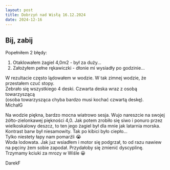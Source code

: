 ```yaml
---
layout: post
title: Dobrzyń nad Wisłą 16.12.2024
date: 2024-12-16
---
```


## Bij, zabij  

Popełniłem 2 błędy:
1. Otaklowałem żagiel 4,0m2 - był za duży...
2. Założyłem pełne rękawiczki - dłonie mi wysiadły po godzinie...  

W rezultacie często lądowałem w wodzie. W tak zimnej wodzie, że przestałem 
czuć stopy.  
Zebrało się wszystkiego 4 deski. Czwarta deska wraz z osobą towarzyszącą  
(osoba towarzysząca chyba bardzo musi kochać czwartą deskę).  
MichałG  

Na wodzie piękna, bardzo mocna wiatrowo sesja. Wujo nareszcie na swojej żółto-zielonkawej piękności 4,0. 
Jak potem zrobiło się siwo i ponuro przez wielkoskalowy deszcz, to ten jego żagiel był dla mnie jak latarnia morska. 
Kontrast barw był niesamowity. Tak po kibici było ciepło...  
Tylko niestety łapy nam pomarźli 😭  
Woda lodowata. Jak juz wsiadłem i motor się podgrzał, to od razu nawiew 
na pęciny żem sobie zapodał. Przydałoby się zmienić dyscyplinę.  
Trzymamy kciuki za mrozy w Wiśle 😀  

DarekF  
